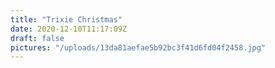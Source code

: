 ```yaml
---
title: "Trixie Christmas"
date: 2020-12-10T11:17:09Z
draft: false
pictures: "/uploads/13da81aefae5b92bc3f41d6fd04f2458.jpg"
---
```


